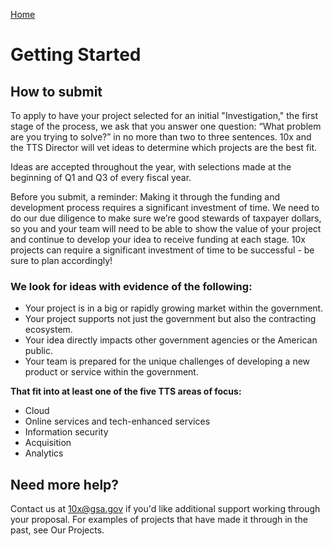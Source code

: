 [Home](home.md)

# Getting Started

## How to submit

To apply to have your project selected for an initial "Investigation," the first stage of the process, we ask that you answer one question: “What problem are you trying to solve?” in no more than two to three sentences. 10x and the TTS Director will vet ideas to determine which projects are the best fit. 

Ideas are accepted throughout the year, with selections made at the beginning of Q1 and Q3 of every fiscal year.

Before you submit, a reminder: Making it through the funding and development process requires a significant investment of time. We need to do our due diligence to make sure we’re good stewards of taxpayer dollars, so you and your team will need to be able to show the value of your project and continue to develop your idea to receive funding at each stage. 10x projects can require a significant investment of time to be successful - be sure to plan accordingly!

### We look for ideas with evidence of the following:

- Your project is in a big or rapidly growing market within the government.
- Your project supports not just the government but also the contracting ecosystem.
- Your idea directly impacts other government agencies or the American public.
- Your team is prepared for the unique challenges of developing a new product or service within the government.

**That fit into at least one of the five TTS areas of focus:**

- Cloud
- Online services and tech-enhanced services
- Information security
- Acquisition
- Analytics

## Need more help?

Contact us at 10x@gsa.gov if you'd like additional support working through your proposal. For examples of projects that have made it through in the past, see Our Projects.
